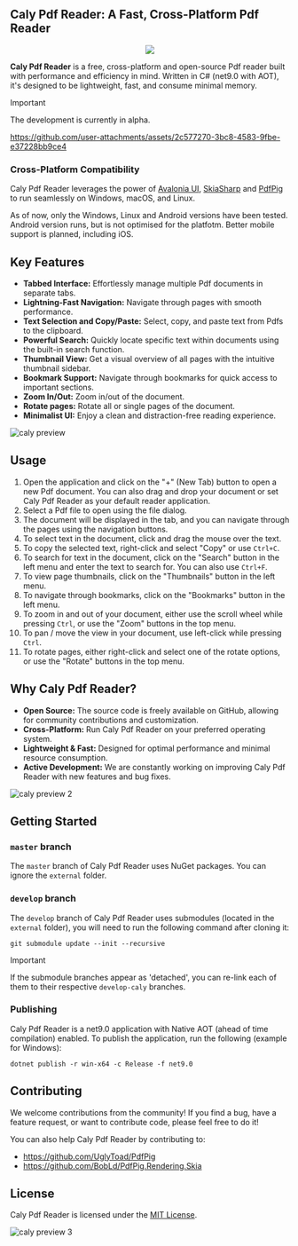 ## Caly Pdf Reader: A Fast, Cross-Platform Pdf Reader

<p align="center">
  <img src="https://github.com/user-attachments/assets/604c1d8a-5cdf-49c6-8be3-d85bfb680a99" />
</p>

**Caly Pdf Reader** is a free, cross-platform and open-source Pdf reader built with performance and efficiency in mind. Written in C# (net9.0 with AOT), it's designed to be lightweight, fast, and consume minimal memory.

> [!IMPORTANT]
> The development is currently in alpha.

https://github.com/user-attachments/assets/2c577270-3bc8-4583-9fbe-e37228bb9ce4

### Cross-Platform Compatibility

Caly Pdf Reader leverages the power of [Avalonia UI](https://github.com/AvaloniaUI/Avalonia), [SkiaSharp](https://github.com/mono/SkiaSharp) and [PdfPig](https://github.com/UglyToad/PdfPig) to run seamlessly on Windows, macOS, and Linux.

As of now, only the Windows, Linux and Android versions have been tested. Android version runs, but is not optimised for the platfotm. Better mobile support is planned, including iOS.

## Key Features

* **Tabbed Interface:** Effortlessly manage multiple Pdf documents in separate tabs.
* **Lightning-Fast Navigation:** Navigate through pages with smooth performance.
* **Text Selection and Copy/Paste:** Select, copy, and paste text from Pdfs to the clipboard.
* **Powerful Search:** Quickly locate specific text within documents using the built-in search function.
* **Thumbnail View:** Get a visual overview of all pages with the intuitive thumbnail sidebar.
* **Bookmark Support:** Navigate through bookmarks for quick access to important sections.
* **Zoom In/Out:** Zoom in/out of the document.
* **Rotate pages:** Rotate all or single pages of the document.
* **Minimalist UI:** Enjoy a clean and distraction-free reading experience.

![caly preview](https://github.com/user-attachments/assets/d4382989-2d2e-4fb8-a40e-69757660598a)

## Usage

1. Open the application and click on the "+" (New Tab) button to open a new Pdf document. You can also drag and drop your document or set Caly Pdf Reader as your default reader application.
2. Select a Pdf file to open using the file dialog.
3. The document will be displayed in the tab, and you can navigate through the pages using the navigation buttons.
4. To select text in the document, click and drag the mouse over the text.
5. To copy the selected text, right-click and select "Copy" or use `Ctrl+C`.
6. To search for text in the document, click on the "Search" button in the left menu and enter the text to search for. You can also use `Ctrl+F`.
7. To view page thumbnails, click on the "Thumbnails" button in the left menu.
8. To navigate through bookmarks, click on the "Bookmarks" button in the left menu.
9. To zoom in and out of your document, either use the scroll wheel while pressing `Ctrl`, or use the "Zoom" buttons in the top menu.
10. To pan / move the view in your document, use left-click while pressing `Ctrl`.
11. To rotate pages, either right-click and select one of the rotate options, or use the "Rotate" buttons in the top menu.

## Why Caly Pdf Reader?

* **Open Source:** The source code is freely available on GitHub, allowing for community contributions and customization.
* **Cross-Platform:** Run Caly Pdf Reader on your preferred operating system.
* **Lightweight & Fast:** Designed for optimal performance and minimal resource consumption.
* **Active Development:** We are constantly working on improving Caly Pdf Reader with new features and bug fixes.

![caly preview 2](https://github.com/user-attachments/assets/f850dc94-cefb-43c7-b856-acd34e2fc373)

## Getting Started
### `master` branch
The `master` branch of Caly Pdf Reader uses NuGet packages. You can ignore the `external` folder.

### `develop` branch
The `develop` branch of Caly Pdf Reader uses submodules (located in the `external` folder), you will need to run the following command after cloning it:
```
git submodule update --init --recursive
```

> [!IMPORTANT]
> If the submodule branches appear as 'detached', you can re-link each of them to their respective `develop-caly` branches.

### Publishing
Caly Pdf Reader is a net9.0 application with Native AOT (ahead of time compilation) enabled. To publish the application, run the following (example for Windows):
```
dotnet publish -r win-x64 -c Release -f net9.0
```

## Contributing

We welcome contributions from the community! If you find a bug, have a feature request, or want to contribute code, please feel free to do it!

You can also help Caly Pdf Reader by contributing to:
- https://github.com/UglyToad/PdfPig
- https://github.com/BobLd/PdfPig.Rendering.Skia

## License

Caly Pdf Reader is licensed under the [MIT License](https://github.com/CalyPdf/Caly/blob/master/LICENSE).

![caly preview 3](https://github.com/user-attachments/assets/49a5cea8-a407-48b2-9f53-3d3022a120ba)
